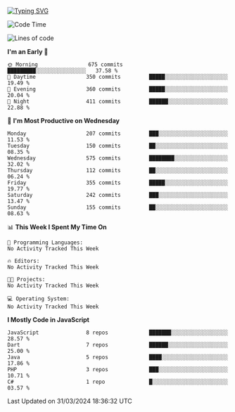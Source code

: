 
<a href="https://git.io/typing-svg"><img src="https://readme-typing-svg.demolab.com?font=Source+Code+Pro&pause=1000&random=false&width=435&lines=Hey+%F0%9F%A5%B6+iam+Yaskraz" alt="Typing SVG" /></a>
<!--START_SECTION:waka-->
![Code Time](http://img.shields.io/badge/Code%20Time-228%20hrs%2012%20mins-blue)

![Lines of code](https://img.shields.io/badge/From%20Hello%20World%20I%27ve%20Written-672.6%20thousand%20lines%20of%20code-blue)

**I'm an Early 🐤** 

```text
🌞 Morning                675 commits         █████████░░░░░░░░░░░░░░░░   37.58 % 
🌆 Daytime                350 commits         █████░░░░░░░░░░░░░░░░░░░░   19.49 % 
🌃 Evening                360 commits         █████░░░░░░░░░░░░░░░░░░░░   20.04 % 
🌙 Night                  411 commits         ██████░░░░░░░░░░░░░░░░░░░   22.88 % 
```
📅 **I'm Most Productive on Wednesday** 

```text
Monday                   207 commits         ███░░░░░░░░░░░░░░░░░░░░░░   11.53 % 
Tuesday                  150 commits         ██░░░░░░░░░░░░░░░░░░░░░░░   08.35 % 
Wednesday                575 commits         ████████░░░░░░░░░░░░░░░░░   32.02 % 
Thursday                 112 commits         ██░░░░░░░░░░░░░░░░░░░░░░░   06.24 % 
Friday                   355 commits         █████░░░░░░░░░░░░░░░░░░░░   19.77 % 
Saturday                 242 commits         ███░░░░░░░░░░░░░░░░░░░░░░   13.47 % 
Sunday                   155 commits         ██░░░░░░░░░░░░░░░░░░░░░░░   08.63 % 
```


📊 **This Week I Spent My Time On** 

```text
💬 Programming Languages: 
No Activity Tracked This Week

🔥 Editors: 
No Activity Tracked This Week

🐱‍💻 Projects: 
No Activity Tracked This Week

💻 Operating System: 
No Activity Tracked This Week
```

**I Mostly Code in JavaScript** 

```text
JavaScript               8 repos             ███████░░░░░░░░░░░░░░░░░░   28.57 % 
Dart                     7 repos             ██████░░░░░░░░░░░░░░░░░░░   25.00 % 
Java                     5 repos             ████░░░░░░░░░░░░░░░░░░░░░   17.86 % 
PHP                      3 repos             ███░░░░░░░░░░░░░░░░░░░░░░   10.71 % 
C#                       1 repo              █░░░░░░░░░░░░░░░░░░░░░░░░   03.57 % 
```




 Last Updated on 31/03/2024 18:36:32 UTC
<!--END_SECTION:waka-->
